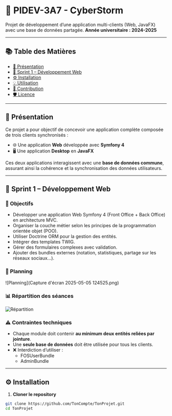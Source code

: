 # 🧰 PIDEV-3A7 - CyberStorm

Projet de développement d’une application multi-clients (Web, JavaFX) avec une base de données partagée.
**Année universitaire : 2024-2025**

---

## 📚 Table des Matières

- [🎯 Présentation](#-présentation)
- [🚀 Sprint 1 – Développement Web](#-sprint-1--développement-web)
- [⚙️ Installation](#-installation)
- [💡 Utilisation](#-utilisation)
- [🤝 Contribution](#-contribution)
- [🛡️ Licence](#-licence)

---

## 🎯 Présentation

Ce projet a pour objectif de concevoir une application complète composée de trois clients synchronisés :

- 🌐 Une application **Web** développée avec **Symfony 4**
- 🖥️ Une application **Desktop** en **JavaFX**

Ces deux applications interagissent avec une **base de données commune**, assurant ainsi la cohérence et la synchronisation des données utilisateurs.

---

## 🚀 Sprint 1 – Développement Web

### 🎯 Objectifs

- Développer une application Web Symfony 4 (Front Office + Back Office) en architecture MVC.
- Organiser la couche métier selon les principes de la programmation orientée objet (POO).
- Utiliser Doctrine ORM pour la gestion des entités.
- Intégrer des templates TWIG.
- Gérer des formulaires complexes avec validation.
- Ajouter des bundles externes (notation, statistiques, partage sur les réseaux sociaux…).

### 📆 Planning

![Planning](Capture d'écran 2025-05-05 124525.png)

### 📊 Répartition des séances

![Répartition](repartition.png)

### ⚠️ Contraintes techniques

- Chaque module doit contenir **au minimum deux entités reliées par jointure**.
- Une **seule base de données** doit être utilisée pour tous les clients.
- ❌ Interdiction d’utiliser :
  - FOSUserBundle
  - AdminBundle

---

## ⚙️ Installation

1. **Cloner le repository**

```bash
git clone https://github.com/TonCompte/TonProjet.git
cd TonProjet
